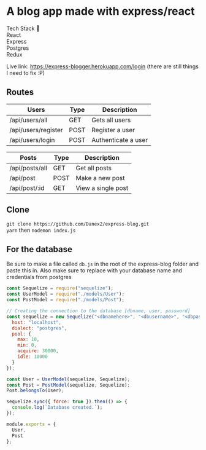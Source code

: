 # A blog app made with express/react
Tech Stack 🔨  
React  
Express  
Postgres  
Redux  

Live link: https://express-blogger.herokuapp.com/login (there are still things I need to fix :P)

## Routes

Users | Type | Description
----- | ---- | -----------
/api/users/all | GET | Gets all users
/api/users/register | POST | Register a user
/api/users/login | POST | Authenticate a user

Posts | Type | Description
----- | ---- | -----------
/api/posts/all | GET | Get all posts
/api/post | POST | Make a new post
/api/post/:id | GET | View a single post

## Clone
``git clone https://github.com/Danex2/express-blog.git``  
``yarn`` then ``nodemon index.js``

## For the database
Be sure to make a file called ``db.js`` in the root of the express-blog folder and paste this in. Also make sure to replace <dbnamehere> <dbusername> <dbpassword> with your database name and credentials from postgres  

```javascript
const Sequelize = require("sequelize");
const UserModel = require("./models/User");
const PostModel = require("./models/Post");

// Creating the connection to the database [dbname, user, password]
const sequelize = new Sequelize("<dbnamehere>", "<dbusername>", "<dbpassword>", {
  host: "localhost",
  dialect: "postgres",
  pool: {
    max: 10,
    min: 0,
    acquire: 30000,
    idle: 10000
  }
});

const User = UserModel(sequelize, Sequelize);
const Post = PostModel(sequelize, Sequelize);
Post.belongsTo(User); 

sequelize.sync({ force: true }).then(() => {
  console.log(`Database created.`);
});

module.exports = {
  User,
  Post
};
```
